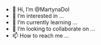 - 👋 Hi, I’m @MartynaDol
- 👀 I’m interested in ...
- 🌱 I’m currently learning ...
- 💞️ I’m looking to collaborate on ...
- 📫 How to reach me ...

<!---
MartynaDol/MartynaDol is a ✨ special ✨ repository because its `README.md` (this file) appears on your GitHub profile.
You can click the Preview link to take a look at your changes.
--->
